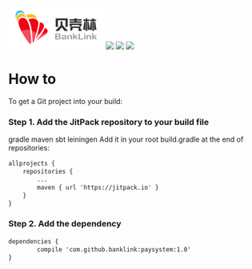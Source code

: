 [![](https://github.com/banklink/paysystem/blob/master/banklink_logo.png)](https://github.com/banklink/paysystem)
[![](https://img.shields.io/badge/paysystem-1.0-brightgreen.svg)](https://github.com/banklink/paysystem) 
[![](https://img.shields.io/badge/API-14%2B-brightgreen.svg?style=flat)](https://android-arsenal.com/api?level=14)
[![](https://img.shields.io/badge/License-Apache--2.0-brightgreen.svg)](https://github.com/banklink/paysystem/blob/master/LICENSE.txt) 

# How to

To get a Git project into your build:

### Step 1. Add the JitPack repository to your build file

gradle
maven
sbt
leiningen
Add it in your root build.gradle at the end of repositories:

	allprojects {
		repositories {
			...
			maven { url 'https://jitpack.io' }
		}
	}
	
### Step 2. Add the dependency
	dependencies {
	        compile 'com.github.banklink:paysystem:1.0'
	}
